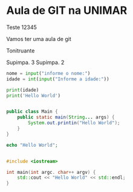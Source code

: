 # Aula de GIT na UNIMAR

Teste 12345

Vamos ter uma aula de git

Tonitruante

Supimpa. 3
Supimpa. 2



```python
nome = input("informe o nome:")
idade = int(input("Informe a idade:"))

print(idade)
print('Hello World')


```
```java

public class Main {
    public static main(String... args) {
        System.out.printin("Hello World");
    }
}
```

```php
echo "Hello World";
```

```c++

#include <iostream>

int main(int argc. char++ argv) {
    std::cout << "Hello World" << std::endl;
}
```
```c#
```

